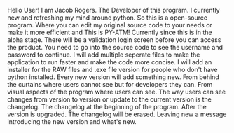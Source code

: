 Hello User! I am Jacob Rogers. The Developer of this program. I currently new and refreshing my mind around python. So this is a open-source program. Where you can edit my original source code to your needs or make it more efficient and This is PY-ATM! Currently since this is in the alpha stage. There will be a validation login screen before you can access the product. You need to go into the source code to see the username and password to continue. I will add multiple seperate files to make the application to run faster and make the code more concise. I will add an installer for the RAW files and .exe file version for people who don't have python installed. Every new version will add something new. From behind the curtains where users cannot see but for developers they can. From visual aspects of the program where users can see. The way users can see changes from version to version or update to the current version is the changelog. The changelog at the beginning of the program. After the version is upgraded. The changelog will be erased. Leaving new a message introducing the new version and what's new.
